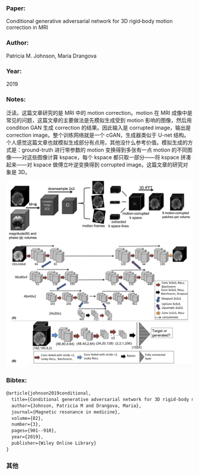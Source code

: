 ### Paper:

Conditional generative adversarial network for 3D rigid‐body motion correction in MRI

### Author:

Patricia M. Johnson, Maria Drangova

### Year:

2019

### Notes:

泛读。这篇文章研究的是 MRI 中的 motion correction。motion 在 MRI 成像中是常见的问题，这篇文章的主要做法是先模拟生成受到 motion 影响的图像，然后用 condition GAN 生成 correction 的结果。因此输入是 corrupted image，输出是 correction image。整个训练网络就是一个 cGAN，生成器类似于 U-net 结构。个人感觉这篇文章也就模拟生成部分有点用，其他没什么参考价值。模拟生成的方式是：ground-truth 进行带参数的 motion 变换得到多张有一点 motion 的不同图像——对这些图像计算 kspace，每个 kspace 都只取一部分——将 kspace 拼凑起来——对 kspace 做傅立叶逆变换得到 corrupted image。这篇文章的研究对象是 3D。

<img src="https://raw.githubusercontent.com/Theodore-PKU/pictures/master/20200323162255.png"/>

<img src="https://raw.githubusercontent.com/Theodore-PKU/pictures/master/20200323162312.png"/>

### Bibtex:

```latex
@article{johnson2019conditional,
  title={Conditional generative adversarial network for 3D rigid-body motion correction in MRI},
  author={Johnson, Patricia M and Drangova, Maria},
  journal={Magnetic resonance in medicine},
  volume={82},
  number={3},
  pages={901--910},
  year={2019},
  publisher={Wiley Online Library}
}
```

### 其他


